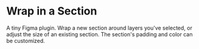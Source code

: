 # Wrap in a Section

A tiny Figma plugin.
Wrap a new section around layers you've selected, or adjust the size of an existing section.
The section's padding and color can be customized.
